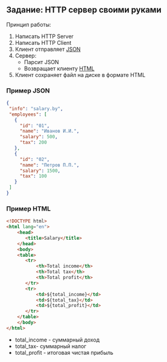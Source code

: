 ## Задание: HTTP сервер своими руками

Принцип работы:
1. Написать HTTP Server
2. Написать HTTP Client
3. Клиент отправляет [JSON](#пример-json)
4. Сервер:
   - Парсит JSON
   - Возвращает клиенту [HTML](#пример-html)
5. Клиент сохраняет файл на диске в формате HTML

### Пример JSON
```json
{
 "info": "salary.by",
 "employees": [
   {
     "id": "01",
     "name": "Иванов И.И.",
     "salary": 500,
     "tax": 200
   },
   {
     "id": "02",
     "name": "Петров П.П.",
     "salary": 1500,
     "tax": 100
   }
 ]
}
```

### Пример HTML
```html
<!DOCTYPE html>
<html lang="en">
    <head>
       <title>Salary</title>
    </head>
    <body>
    <table>
       <tr>
           <th>Total income</th>
           <th>Total tax</th>
           <th>Total profit</th>
       </tr>
       <tr>
           <td>${total_income}</td>
           <td>${total_tax}</td>
           <td>${total_profit}</td>
       </tr>
    </table>
    </body>
</html>
```
- total_income - суммарный доход
- total_tax- суммарный налог 
- total_profit - итоговая чистая прибыль